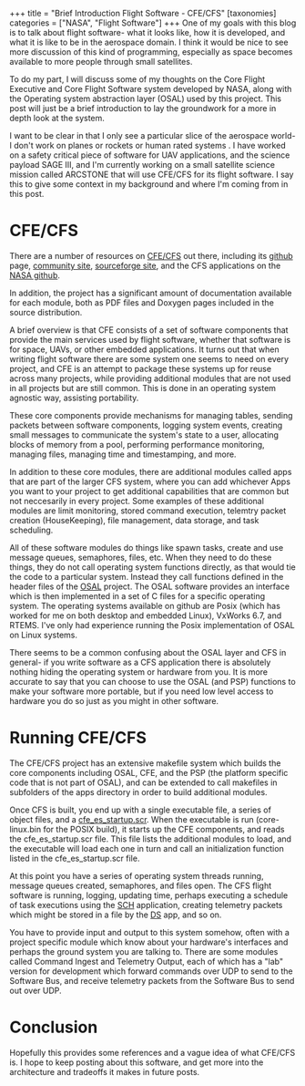 +++
title = "Brief Introduction Flight Software - CFE/CFS"
[taxonomies]
categories = ["NASA", "Flight Software"]
+++
One of my goals with this blog is to talk about flight software- what it looks
like, how it is developed, and what it is like to be in the aerospace domain. I
think it would be nice to see more discussion of this kind of programming,
especially as space becomes available to more people through small satellites.

To do my part, I will discuss some of my thoughts on the Core Flight Executive
and Core Flight Software system developed by NASA, along with the Operating
system abstraction layer (OSAL) used by this project. This post will just be a
brief introduction to lay the groundwork for a more in depth look at the system.


I want to be clear in that I only see a particular slice of the aerospace world-
I don't work on planes or rockets or human rated systems . I have worked on a
safety critical piece of software for UAV applications, and the science payload
SAGE III, and I'm currently working on a small satellite science mission called
ARCSTONE that will use CFE/CFS for its flight software. I say this to give some
context in my background and where I'm coming from in this post.


# CFE/CFS
There are a number of resources on [CFE/CFS](https://cfs.gsfc.nasa.gov/) out
there, including its [github](https://github.com/nasa/cFE) page, [community
site](http://coreflightsystem.org/), [sourceforge
site](https://sourceforge.net/projects/coreflightexec/), and the CFS
applications on the [NASA github](https://github.com/nasa).


In addition, the project has a significant amount of documentation available
for each module, both as PDF files and Doxygen pages included in the source
distribution.


A brief overview is that CFE consists of a set of software components that
provide the main services used by flight software, whether that software is for
space, UAVs, or other embedded applications. It turns out that when writing
flight software there are some system one seems to need on every project, and
CFE is an attempt to package these systems up for reuse across many projects,
while providing additional modules that are not used in all projects but are
still common. This is done in an operating system agnostic way, assisting
portability.


These core components provide mechanisms for managing tables, sending packets
between software components, logging system events, creating small messages to
communicate the system's state to a user, allocating blocks of memory from a
pool, performing performance monitoring, managing files, managing time and
timestamping, and more.


In addition to these core modules, there are additional modules called apps that
are part of the larger CFS system, where you can add whichever Apps you want to
your project to get additional capabilities that are common but not neccesarily
in every project. Some examples of these additional modules are limit
monitoring, stored command execution, telemtry packet creation (HouseKeeping),
file management, data storage, and task scheduling.


All of these software modules do things like spawn tasks, create and use message
queues, semaphores, files, etc. When they need to do these things, they do not
call operating system functions directly, as that would tie the code to a
particular system. Instead they call functions defined in the header files of
the [OSAL](https://github.com/nasa/osal) project. The OSAL software provides an
interface which is then implemented in a set of C files for a specific operating
system. The operating systems available on github are Posix (which has worked
for me on both desktop and embedded Linux), VxWorks 6.7, and RTEMS. I've only
had experience running the Posix implementation of OSAL on Linux systems.


There seems to be a common confusing about the OSAL layer and CFS in general-
if you write software as a CFS application there is absolutely nothing hiding
the operating system or hardware from you. It is more accurate to say that you
can choose to use the OSAL (and PSP) functions to make your software more
portable, but if you need low level access to hardware you do so just as you
might in other software.



# Running CFE/CFS
The CFE/CFS project has an extensive makefile system which builds the core
components including OSAL, CFE, and the PSP (the platform specific code that is not
part of OSAL), and can be extended to call makefiles in subfolders of the apps
directory in order to build additional modules.


Once CFS is built, you end up with a single executable file, a series of
object files, and a
[cfe\_es\_startup.scr](https://github.com/nasa/cFE/blob/master/build/cpu1/exe/cfe_es_startup.scr).
When the executable is run (core-linux.bin for the POSIX build), it starts
up the CFE components, and reads the cfe\_es\_startup.scr file. This file
lists the additional modules to load, and the executable will load each
one in turn and call an initialization function listed in the
cfe\_es\_startup.scr file.


At this point you have a series of operating system threads running,
message queues created, semaphores, and files open. The CFS flight
software is running, logging, updating time, perhaps executing a schedule
of task executions using the [SCH](https://github.com/nasa/SCH/)
application, creating telemetry packets which might be stored in a file by
the [DS](https://github.com/nasa/DS/) app, and so on.


You have to provide input and output to this system somehow, often with a
project specific module which know about your hardware's interfaces and perhaps
the ground system you are talking to. There are some modules called Command
Ingest and Telemetry Output, each of which has a "lab" version for development
which forward commands over UDP to send to the Software Bus, and receive
telemetry packets from the Software Bus to send out over UDP.


# Conclusion
Hopefully this provides some references and a vague idea of what CFE/CFS is. I
hope to keep posting about this software, and get more into the architecture and
tradeoffs it makes in future posts.

